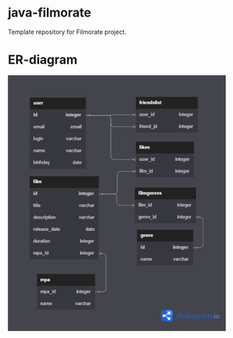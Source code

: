 # java-filmorate
Template repository for Filmorate project.

# ER-diagram
![FilmorateDb](.\\Filmorate.png)
